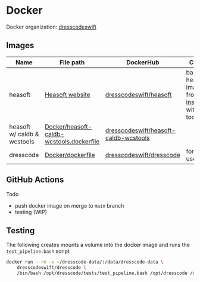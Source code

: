 # Docker

Docker organization: [dresscodeswift](https://hub.docker.com/repository/docker/dresscodeswift)

## Images

| Name | File path | DockerHub | Comment |
|------------|-----------|-----------|---------|
|heasoft|[Heasoft website](https://heasarc.gsfc.nasa.gov/lheasoft/docker.html)|[dresscodeswift/heasoft](https://hub.docker.com/repository/docker/dresscodeswift/heasoft)|base heasoft image built from their [instructions](https://heasarc.gsfc.nasa.gov/lheasoft/docker.html), with SWIFT tools|
|heasoft w/ caldb & wcstools|[Docker/heasoft-caldb-wcstools.dockerfile](/Docker/heasoft-caldb-wcstools.dockerfile)|[dresscodeswift/heasoft-caldb-wcstools](https://hub.docker.com/repository/docker/dresscodeswift/heasoft-caldb-wcstools)|         |
|dresscode|[Docker/dockerfile](/Docker/dockerfile)|[dresscodeswift/dresscode](https://hub.docker.com/repository/docker/dresscodeswift/dresscode)|for end users|

## GitHub Actions

Todo

- push docker image on merge to `main` branch
- testing (WIP)

## Testing

The following creates mounts a volume into the docker image and runs the `test_pipeline.bash` script

```sh
docker run --rm -v ~/dresscode-data/:/data/dresscode-data \
    dresscodeswift/dresscode \
    /bin/bash /opt/dresscode/tests/test_pipeline.bash /opt/dresscode /data/dresscode-data 
```
